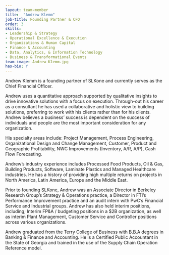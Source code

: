 ```yaml
---
layout: team-member
title:  "Andrew Klemm"
job-title: Founding Partner & CFO
order: 3
skills:
- Leadership & Strategy
- Operational Excellence & Execution
- Organizations & Human Capital
- Finance & Accounting
- Data, Analytics, & Information Technology
- Business & Transformational Events
team-image: Andrew-Klemm.jpg
has-bio: Y
---
```

Andrew Klemm is a founding partner of SLKone and currently serves as the Chief Financial Officer.  

Andrew uses a quantitative approach supported by qualitative insights to drive innovative solutions with a focus on execution.  Through-out his career as a consultant he has used a collaborative and holistic view to building solutions, preferring to work with his clients rather than for his clients.  Andrew believes a business’ success is dependent on the success of individuals and people are the most important consideration for any organization. 

His specialty areas include: Project Management, Process Engineering, Organizational Design and Change Management, Customer, Product and Geographic Profitability, NWC Improvements (Inventory, A/R, A/P), Cash Flow Forecasting. 

Andrew’s industry experience includes Processed Food Products, Oil & Gas, Building Products, Software, Laminate Plastics and Managed Healthcare industries.  He has a history of providing high multiple returns on projects in North America, Latin America, Europe and the Middle East.

Prior to founding SLKone, Andrew was an Associate Director in Berkeley Research Group’s Strategy & Operations practice, a Director in FTI’s Performance Improvement practice and an audit intern with PwC’s Financial Service and Industrial groups.​ Andrew has also held interim positions, including; Interim FP&A / budgeting positions in a $2B organization, as well as interim Plant Management, Customer Service and Controller positions across various organizations. 

Andrew graduated from the Terry College of Business with B.B.A degrees in Banking & Finance and Accounting.  He is a Certified Public Accountant in the State of Georgia and trained in the use of the Supply Chain Operation Reference model.
